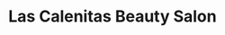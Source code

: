 ---
title: "Las Calenitas Beauty Salon"
url: /allentown/las-calenitas-beauty-salon/
shop: hairdresser
---